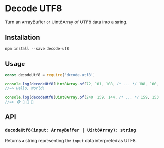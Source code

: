 # Decode UTF8

Turn an ArrayBuffer or Uint8Array of UTF8 data into a string.

## Installation

```js
npm install --save decode-uf8
```

## Usage

```js
const decodeUtf8 = require('decode-utf8')

console.log(decodeUtf8(Uint8Array.of(72, 101, 108, /* ... */ 108, 100, 33)))
//=> Hello, World!

console.log(decodeUtf8(Uint8Array.of(240, 159, 144, /* ... */ 159, 153, 138)))
//=> 🐵 🙈 🙉 🙊
```

## API

### `decodeUtf8(input: ArrayBuffer | Uint8Array): string`

Returns a string representing the `input` data interpreted as UTF8.
